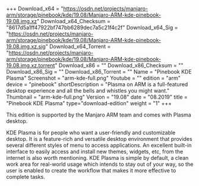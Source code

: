 +++
Download_x64 = "https://osdn.net/projects/manjaro-arm/storage/pinebook/kde/19.08/Manjaro-ARM-kde-pinebook-19.08.img.xz"
Download_x64_Checksum = "8617d5a1ff47922bf747bb6289dec7a5c21f4c2f"
Download_x64_Sig = "https://osdn.net/projects/manjaro-arm/storage/pinebook/kde/19.08/Manjaro-ARM-kde-pinebook-19.08.img.xz.sig"
Download_x64_Torrent = "https://osdn.net/projects/manjaro-arm/storage/pinebook/kde/19.08/Manjaro-ARM-kde-pinebook-19.08.img.xz.torrent"
Download_x86 = ""
Download_x86_Checksum = ""
Download_x86_Sig = ""
Download_x86_Torrent = ""
Name = "Pinebook KDE Plasma"
Screenshot = "arm-kde-full.png"
Youtube = ""
edition = "arm"
device = "pinebook"
shortDescription = "Plasma on ARM is a full-featured desktop experience and all the bells and whistles you might want."
Thumbnail = "arm-kde-full.png"
Version = "19.08"
date = "08.2019"
title = "Pinebook KDE Plasma"
type="download-edition"
weight = "1"
+++

This edition is supported by the Manjaro ARM team and comes with Plasma desktop.

KDE Plasma is for people who want a user-friendly and customizable desktop. It is a feature-rich and versatile desktop environment that provides several different styles of menu to access applications. An excellent built-in interface to easily access and install new themes, widgets, etc, from the internet is also worth mentioning. KDE Plasma is simple by default, a clean work area for real-world usage which intends to stay out of your way, so the user is enabled to create the workflow that makes it more effective to complete tasks.